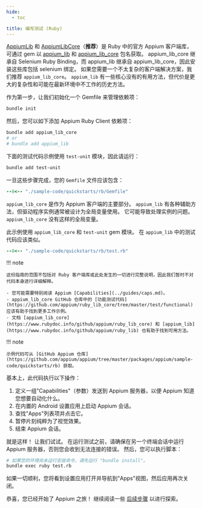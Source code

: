 ```yaml
---
hide:
  - toc

title: 编写测试 (Ruby)
---
```


[AppiumLib](https://github.com/appium/ruby_lib) 和 [AppiumLibCore](https://github.com/appium/ruby_lib_core)（**推荐**）是 Ruby 中的官方 Appium 客户端库，可通过 gem 以 [appium_lib](https://rubygems.org/gems/appium_lib) 和 [appium_lib_core](https://rubygems.org/gems/appium_lib_core) 包名获取。 appium_lib_core 继承自 Selenium Ruby Binding，而 appium_lib 继承自 appium_lib_core，因此安装这些库包括 selenium 绑定。 如果您需要一个不太复杂的客户端解决方案，我们推荐 `appium_lib_core`。 `appium_lib` 有一些核心没有的有用方法，但代价是更大的复杂性和可能在最新环境中不工作的历史方法。

作为第一步，让我们初始化一个 Gemfile 来管理依赖项：

```bash
bundle init
```

然后，您可以如下添加 Appium Ruby Client 依赖项：

```bash
bundle add appium_lib_core
# or
# bundle add appium_lib
```

下面的测试代码示例使用 `test-unit` 模块，因此请运行：

```bash
bundle add test-unit
```

一旦这些步骤完成，您的 `Gemfile` 文件应该包含：

```ruby title="Gemfile"
--8<-- "./sample-code/quickstarts/rb/Gemfile"
```

`appium_lib_core` 是作为 Appium 客户端的主要部分。
`appium_lib` 有各种辅助方法，但驱动程序实例通常被设计为全局变量使用。 它可能导致处理实例的问题。
`appium_lib_core` 没有这样的全局变量。

此示例使用 `appium_lib_core` 和 `test-unit` gem 模块。
在 `appium_lib` 中的测试代码应该类似。

```ruby title="test.rb"
--8<-- "./sample-code/quickstarts/rb/test.rb"
```

!!! note

```
这份指南的范围不包括对 Ruby 客户端库或此处发生的一切进行完整说明，因此我们暂时不对代码本身进行详细解释。

- 您可能需要特别阅读 Appium [Capabilities](../guides/caps.md)。
- appium_lib_core GitHub 仓库中的 [功能测试代码](https://github.com/appium/ruby_lib_core/tree/master/test/functional) 应该有助于找到更多工作示例。
- 文档 [appium_lib_core](https://www.rubydoc.info/github/appium/ruby_lib_core) 和 [appium_lib](https://www.rubydoc.info/github/appium/ruby_lib) 也有助于找到可用方法。
```

!!! note

```
示例代码可从 [GitHub Appium 仓库](https://github.com/appium/appium/tree/master/packages/appium/sample-code/quickstarts/rb) 获取。
```

基本上，此代码执行以下操作：

1. 定义一组"Capabilities"（参数）发送到 Appium 服务器，以便 Appium 知道您想要自动化什么。
2. 在内置的 Android 设置应用上启动 Appium 会话。
3. 查找"Apps"列表项并点击它。
4. 暂停片刻纯粹为了视觉效果。
5. 结束 Appium 会话。

就是这样！ 让我们试试。 在运行测试之前，请确保在另一个终端会话中运行 Appium 服务器，否则您会收到无法连接的错误。 然后，您可以执行脚本：

```bash
# 如果您的环境尚未运行安装命令，请先运行 "bundle install"。
bundle exec ruby test.rb
```

如果一切顺利，您将看到设置应用打开并导航到"Apps"视图，然后应用再次关闭。

恭喜，您已经开始了 Appium 之旅！ 继续阅读一些 [后续步骤](./next-steps.md) 以进行探索。
